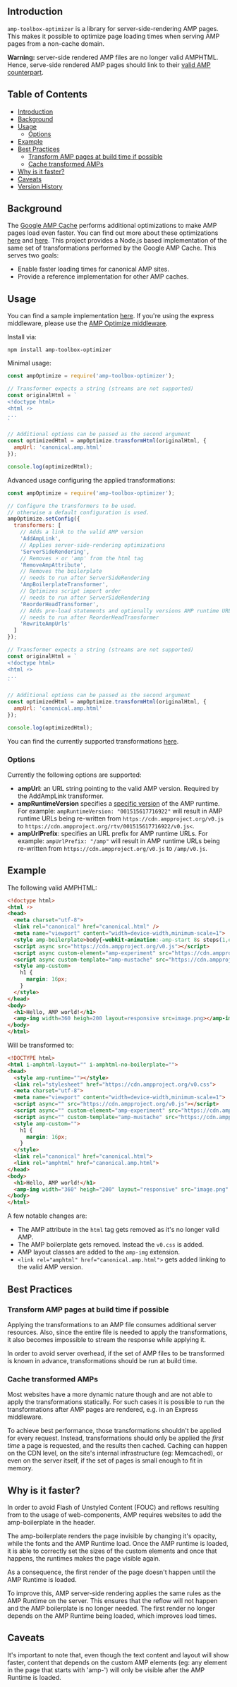 ## Introduction

`amp-toolbox-optimizer` is a library for server-side-rendering AMP pages. This makes it possible to optimize
page loading times when serving AMP pages from a non-cache domain.

**Warning:** server-side rendered AMP files are no longer valid AMPHTML. Hence, serve-side rendered AMP pages should link to their [valid AMP counterpart](https://www.ampproject.org/docs/guides/discovery).

## Table of Contents

- [Introduction](#introduction)
- [Background](#background)
- [Usage](#usage)
  - [Options](#options)
- [Example](#example)
- [Best Practices](#best-practices)
  - [Transform AMP pages at build time if possible](#transform-amp-pages-at-build-time-if-possible)
  - [Cache transformed AMPs](#cache-transformed-amps)
- [Why is it faster?](#why-is-it-faster)
- [Caveats](#caveats)
- [Version History](#version-history)

## Background

The [Google AMP Cache](https://developers.google.com/amp/cache/overview#cache-optimizations-and-modifications) performs additional optimizations to make AMP pages load even faster. You can find out more about these optimizations [here](https://github.com/ampproject/amphtml/issues/7022) and [here](https://github.com/ampproject/amphtml/issues/8566). This project provides a Node.js based implementation of the same set of transformations performed by the Google AMP Cache. This serves two goals:

* Enable faster loading times for canonical AMP sites.
* Provide a reference implementation for other AMP caches.

## Usage

You can find a sample implementation [here](demo/simple/). If you're using the express middleware, please use the [AMP Optimize middleware](../optimize-express).

Install via:

```
npm install amp-toolbox-optimizer
```

Minimal usage:

```js
const ampOptimize = require('amp-toolbox-optimizer');

// Transformer expects a string (streams are not supported)
const originalHtml = `
<!doctype html>
<html ⚡>
...
`

// Additional options can be passed as the second argument
const optimizedHtml = ampOptimize.transformHtml(originalHtml, {
  ampUrl: 'canonical.amp.html'
});

console.log(optimizedHtml);
```

Advanced usage configuring the applied transformations:

```js
const ampOptimize = require('amp-toolbox-optimizer');

// Configure the transformers to be used.
// otherwise a default configuration is used.
ampOptimize.setConfig({
  transformers: [
    // Adds a link to the valid AMP version
    'AddAmpLink',
    // Applies server-side-rendering optimizations
    'ServerSideRendering',
    // Removes ⚡ or 'amp' from the html tag
    'RemoveAmpAttribute',
    // Removes the boilerplate
    // needs to run after ServerSideRendering
    'AmpBoilerplateTransformer',
    // Optimizes script import order 
    // needs to run after ServerSideRendering
    'ReorderHeadTransformer',
    // Adds pre-load statements and optionally versions AMP runtime URLs
    // needs to run after ReorderHeadTransformer
    'RewriteAmpUrls'
  ]
});

// Transformer expects a string (streams are not supported)
const originalHtml = `
<!doctype html>
<html ⚡>
...
`

// Additional options can be passed as the second argument
const optimizedHtml = ampOptimize.transformHtml(originalHtml, {
  ampUrl: 'canonical.amp.html'
});

console.log(optimizedHtml);
```

You can find the currently supported transformations [here](lib/transformers). 

### Options

Currently the following options are supported:

* **ampUrl**: an URL string pointing to the valid AMP version. Required by the AddAmpLink transformer.
* **ampRuntimeVersion** specifies a
  [specific version](https://github.com/ampproject/amp-toolbox/tree/master/runtime-version") of the AMP runtime. For example: `ampRuntimeVersion: "001515617716922"` will result in AMP runtime URLs being re-written
  from `https://cdn.ampproject.org/v0.js` to
  `https://cdn.ampproject.org/rtv/001515617716922/v0.js<`.
* **ampUrlPrefix**: specifies an URL prefix for AMP runtime
  URLs. For example: `ampUrlPrefix: "/amp"` will result in AMP runtime
  URLs being re-written from `https://cdn.ampproject.org/v0.js` to
  `/amp/v0.js`.


## Example

The following valid AMPHTML:

```html
<!doctype html>
<html ⚡>
<head>
  <meta charset="utf-8">
  <link rel="canonical" href="canonical.html" />
  <meta name="viewport" content="width=device-width,minimum-scale=1">
  <style amp-boilerplate>body{-webkit-animation:-amp-start 8s steps(1,end) 0s 1 normal both;-moz-animation:-amp-start 8s steps(1,end) 0s 1 normal both;-ms-animation:-amp-start 8s steps(1,end) 0s 1 normal both;animation:-amp-start 8s steps(1,end) 0s 1 normal both}@-webkit-keyframes -amp-start{from{visibility:hidden}to{visibility:visible}}@-moz-keyframes -amp-start{from{visibility:hidden}to{visibility:visible}}@-ms-keyframes -amp-start{from{visibility:hidden}to{visibility:visible}}@-o-keyframes -amp-start{from{visibility:hidden}to{visibility:visible}}@keyframes -amp-start{from{visibility:hidden}to{visibility:visible}}</style><noscript><style amp-boilerplate>body{-webkit-animation:none;-moz-animation:none;-ms-animation:none;animation:none}</style></noscript>
  <script async src="https://cdn.ampproject.org/v0.js"></script>
  <script async custom-element="amp-experiment" src="https://cdn.ampproject.org/v0/amp-experiment-0.1.js"></script>
  <script async custom-template="amp-mustache" src="https://cdn.ampproject.org/v0/amp-mustache-0.1.js"></script>
  <style amp-custom>
    h1 {
      margin: 16px;
    }
  </style>
</head>
<body>
  <h1>Hello, AMP world!</h1>
  <amp-img width=360 heigh=200 layout=responsive src=image.png></amp-img>
</body>
</html>
```

Will be transformed to:

```html
<!DOCTYPE html>
<html i-amphtml-layout="" i-amphtml-no-boilerplate="">
<head>
  <style amp-runtime=""></style>
  <link rel="stylesheet" href="https://cdn.ampproject.org/v0.css">
  <meta charset="utf-8">
  <meta name="viewport" content="width=device-width,minimum-scale=1">
  <script async="" src="https://cdn.ampproject.org/v0.js"></script>
  <script async="" custom-element="amp-experiment" src="https://cdn.ampproject.org/v0/amp-experiment-0.1.js"></script>
  <script async="" custom-template="amp-mustache" src="https://cdn.ampproject.org/v0/amp-mustache-0.1.js"></script>
  <style amp-custom="">
    h1 {
      margin: 16px;
    }
  </style>
  <link rel="canonical" href="canonical.html">
  <link rel="amphtml" href="canonical.amp.html">
</head>
<body>
  <h1>Hello, AMP world!</h1>
  <amp-img width="360" heigh="200" layout="responsive" src="image.png" class="i-amphtml-layout-responsive i-amphtml-layout-size-defined" i-amphtml-layout="responsive"></amp-img>
</body>
</html>
```

A few notable changes are:

* The AMP attribute in the `html` tag gets removed as it's no longer valid AMP.
* The AMP boilerplate gets removed. Instead the `v0.css` is added.
* AMP layout classes are added to the `amp-img` extension.
* `<link rel="amphtml" href="canonical.amp.html">` gets added linking to the valid AMP version.

## Best Practices

### Transform AMP pages at build time if possible

Applying the transformations to an AMP file consumes additional server
resources. Also, since the entire file is needed to apply the transformations,
it also becomes impossible to stream the response while applying it.

In order to avoid server overhead, if the set of AMP files to be transformed is
known in advance, transformations should be run at build time.

### Cache transformed AMPs

Most websites have a more dynamic nature though and are not able to apply the
transformations statically. For such cases it is possible to run the
transformations after AMP pages are rendered, e.g. in an Express middleware.

To achieve best performance, those transformations shouldn't be applied for
every request. Instead, transformations should only be applied the *first time* 
a page is requested, and the results then cached. Caching can happen on the CDN
level, on the site's internal infrastructure (eg: Memcached), or even on the
server itself, if the set of pages is small enough to fit in memory. 

## Why is it faster?

In order to avoid Flash of Unstyled Content (FOUC) and reflows resulting from to the
usage of web-components, AMP requires websites to add the amp-boilerplate in the header.

The amp-boilerplate renders the page invisible by changing it's opacity, while
the fonts and the AMP Runtime load. Once the AMP runtime is loaded, it is able
to correctly set the sizes of the custom elements and once that happens, the
runtimes makes the page visible again.

As a consequence, the first render of the page doesn't happen until the AMP
Runtime is loaded.

To improve this, AMP server-side rendering applies the same rules as the
AMP Runtime on the server. This ensures that the reflow will not happen  and
the AMP boilerplate is no longer needed. The first render no longer depends on the 
AMP Runtime being loaded, which improves load times.

## Caveats

It's important to note that, even though the text content and layout will show
faster, content that depends on the custom AMP elements (eg: any element in
the page that starts with 'amp-') will only be visible after the AMP Runtime
is loaded.

